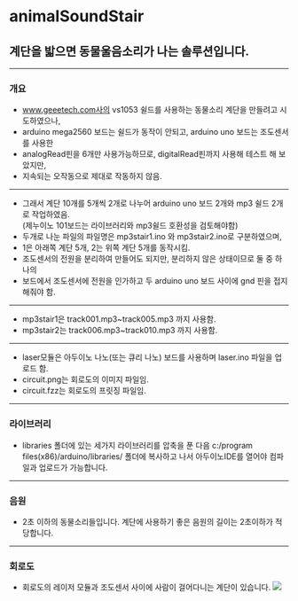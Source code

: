 # animalSoundStair

## 계단을 밟으면 동물울음소리가 나는 솔루션입니다.  

---
### 개요

* www.geeetech.com사의 vs1053 쉴드를 사용하는 동물소리 계단을 만들려고 시도하였으나,   
* arduino mega2560 보드는 쉴드가 동작이 안되고, arduino uno 보드는 조도센서를 사용한   
* analogRead핀을 6개만 사용가능하므로, digitalRead핀까지 사용해 테스트 해 보았지만,   
* 지속되는 오작동으로 제대로 작동하지 않음.  
---
* 그래서 계단 10개를 5개씩 2개로 나누어 arduino uno 보드 2개와 mp3 쉴드 2개로 작업하였음.  
(제누이노 101보드는 라이브러리와 mp3쉴드 호환성을 검토해야함)  
* 두개로 나눈 파일의 파일명은 mp3stair1.ino 와 mp3stair2.ino로 구분하였으며,   
* 1은 아래쪽 계단 5개, 2는 위쪽 계단 5개를 동작시킴.   
* 조도센서의 전원을 분리하여 만들어도 되지만, 분리하지 않은 상태이므로 둘 중 하나의  
* 보드에서 조도센서에 전원을 인가하고 두 arduino uno 보드 사이에 gnd 핀을 접지해줘야 함.  
---
* mp3stair1은 track001.mp3~track005.mp3 까지 사용함.  
* mp3stair2는 track006.mp3~track010.mp3 까지 사용함.  
---
* laser모듈은 아두이노 나노(또는 큐리 나노) 보드를 사용하며 laser.ino 파일을 업로드 함.
* circuit.png는 회로도의 이미지 파일임.  
* circuit.fzz는 회로도의 프릿징 파일임.  


---
### 라이브러리

* libraries 폴더에 있는 세가지 라이브러리를 압축을 푼 다음 c:/program files(x86)/arduino/libraries/ 폴더에 복사하고 나서 아두이노IDE를 열어야 컴파일과 업로드가 가능합니다.

---
### 음원  

* 2초 이하의 동물소리들입니다. 계단에 사용하기 좋은 음원의 길이는 2초이하가 적당합니다.

---
### 회로도  
* 회로도의 레이저 모듈과 조도센서 사이에 사람이 걸어다니는 계단이 있습니다.
![](https://github.com/mtinet/animalSoundStair/blob/master/circuit.png?raw=true)
